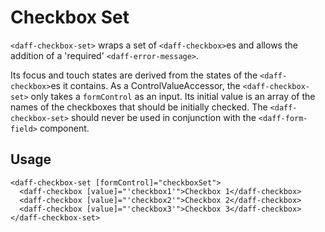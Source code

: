 # Checkbox Set
`<daff-checkbox-set>` wraps a set of `<daff-checkbox>`es and allows the addition of a 'required' `<daff-error-message>`.

Its focus and touch states are derived from the states of the `<daff-checkbox>`es it contains. As a ControlValueAccessor, the `<daff-checkbox-set>` only takes a `formControl` as an input. Its initial value is an array of the names of the checkboxes that should be initially checked. The `<daff-checkbox-set>` should never be used in conjunction with the `<daff-form-field>` component.

## Usage
```
<daff-checkbox-set [formControl]="checkboxSet">
  <daff-checkbox [value]="'checkbox1'">Checkbox 1</daff-checkbox>
  <daff-checkbox [value]="'checkbox2'">Checkbox 2</daff-checkbox>
  <daff-checkbox [value]="'checkbox3'">Checkbox 3</daff-checkbox>
</daff-checkbox-set>
```